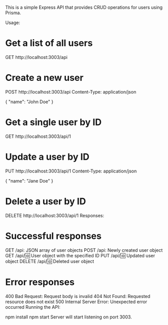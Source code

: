 This is a simple Express API that provides CRUD operations for users using Prisma.

Usage:

# Get a list of all users
GET http://localhost:3003/api

# Create a new user
POST http://localhost:3003/api
Content-Type: application/json

{
  "name": "John Doe"
}

# Get a single user by ID
GET http://localhost:3003/api/1

# Update a user by ID
PUT http://localhost:3003/api/1
Content-Type: application/json

{
  "name": "Jane Doe"
}

# Delete a user by ID
DELETE http://localhost:3003/api/1
Responses:

# Successful responses
GET /api: JSON array of user objects
POST /api: Newly created user object
GET /api/:id: User object with the specified ID
PUT /api/:id: Updated user object
DELETE /api/:id: Deleted user object

# Error responses
400 Bad Request: Request body is invalid
404 Not Found: Requested resource does not exist
500 Internal Server Error: Unexpected error occurred
Running the API:

npm install
npm start
Server will start listening on port 3003.
